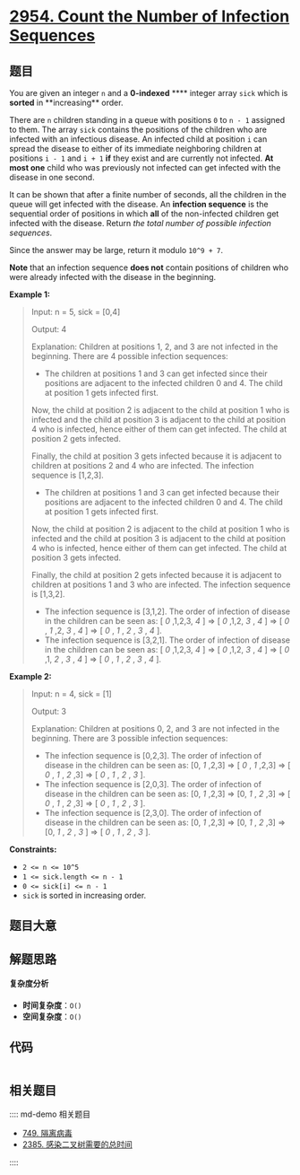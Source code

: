# [2954. Count the Number of Infection Sequences](https://leetcode.com/problems/count-the-number-of-infection-sequences/)

## 题目

You are given an integer `n` and a **0-indexed** \***\* integer array `sick`
which is **sorted** in **increasing\*\* order.

There are `n` children standing in a queue with positions `0` to `n - 1`
assigned to them. The array `sick` contains the positions of the children who
are infected with an infectious disease. An infected child at position `i` can
spread the disease to either of its immediate neighboring children at
positions `i - 1` and `i + 1` **if** they exist and are currently not
infected. **At most one** child who was previously not infected can get
infected with the disease in one second.

It can be shown that after a finite number of seconds, all the children in the
queue will get infected with the disease. An **infection sequence** is the
sequential order of positions in which **all** of the non-infected children
get infected with the disease. Return _the total number of possible infection
sequences_.

Since the answer may be large, return it modulo `10^9 + 7`.

**Note** that an infection sequence **does not** contain positions of children
who were already infected with the disease in the beginning.

**Example 1:**

> Input: n = 5, sick = [0,4]
>
> Output: 4
>
> Explanation: Children at positions 1, 2, and 3 are not infected in the beginning. There are 4 possible infection sequences:
>
> - The children at positions 1 and 3 can get infected since their positions are adjacent to the infected children 0 and 4. The child at position 1 gets infected first.
>
> Now, the child at position 2 is adjacent to the child at position 1 who is infected and the child at position 3 is adjacent to the child at position 4 who is infected, hence either of them can get infected. The child at position 2 gets infected.
>
> Finally, the child at position 3 gets infected because it is adjacent to children at positions 2 and 4 who are infected. The infection sequence is [1,2,3].
>
> - The children at positions 1 and 3 can get infected because their positions are adjacent to the infected children 0 and 4. The child at position 1 gets infected first.
>
> Now, the child at position 2 is adjacent to the child at position 1 who is infected and the child at position 3 is adjacent to the child at position 4 who is infected, hence either of them can get infected. The child at position 3 gets infected.
>
> Finally, the child at position 2 gets infected because it is adjacent to children at positions 1 and 3 who are infected. The infection sequence is [1,3,2].
>
> - The infection sequence is [3,1,2]. The order of infection of disease in the children can be seen as: [ _0_ ,1,2,3, _4_ ] => [ _0_ ,1,2, _3_ , _4_ ] => [ _0_ , _1_ ,2, _3_ , _4_ ] => [ _0_ , _1_ , _2_ , _3_ , _4_ ].
> - The infection sequence is [3,2,1]. The order of infection of disease in the children can be seen as: [ _0_ ,1,2,3, _4_ ] => [ _0_ ,1,2, _3_ , _4_ ] => [ _0_ ,1, _2_ , _3_ , _4_ ] => [ _0_ , _1_ , _2_ , _3_ , _4_ ].

**Example 2:**

> Input: n = 4, sick = [1]
>
> Output: 3
>
> Explanation: Children at positions 0, 2, and 3 are not infected in the beginning. There are 3 possible infection sequences:
>
> - The infection sequence is [0,2,3]. The order of infection of disease in the children can be seen as: [0, _1_ ,2,3] => [ _0_ , _1_ ,2,3] => [ _0_ , _1_ , _2_ ,3] => [ _0_ , _1_ , _2_ , _3_ ].
> - The infection sequence is [2,0,3]. The order of infection of disease in the children can be seen as: [0, _1_ ,2,3] => [0, _1_ , _2_ ,3] => [ _0_ , _1_ , _2_ ,3] => [ _0_ , _1_ , _2_ , _3_ ].
> - The infection sequence is [2,3,0]. The order of infection of disease in the children can be seen as: [0, _1_ ,2,3] => [0, _1_ , _2_ ,3] => [0, _1_ , _2_ , _3_ ] => [ _0_ , _1_ , _2_ , _3_ ].

**Constraints:**

- `2 <= n <= 10^5`
- `1 <= sick.length <= n - 1`
- `0 <= sick[i] <= n - 1`
- `sick` is sorted in increasing order.

## 题目大意

## 解题思路

#### 复杂度分析

- **时间复杂度**：`O()`
- **空间复杂度**：`O()`

## 代码

```javascript

```

## 相关题目

:::: md-demo 相关题目

- [749. 隔离病毒](https://leetcode.com/problems/contain-virus)
- [2385. 感染二叉树需要的总时间](https://leetcode.com/problems/amount-of-time-for-binary-tree-to-be-infected)

::::
